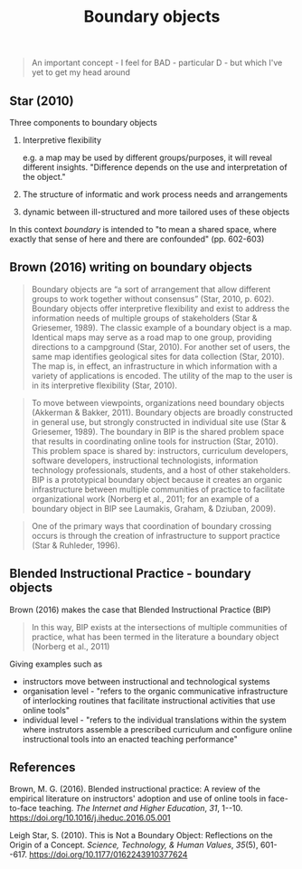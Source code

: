 ﻿---
backlinks:
- title: Distribution
  url: /sense/Distribution/distribution.html
tags: distribution, bricolage, concepts
title: Boundary objects
type: note
---
> An important concept - I feel for BAD - particular D - but which I've yet to get my head around

## Star (2010)

Three components to boundary objects

1. Interpretive flexibility

    e.g. a map may be used by different groups/purposes, it will reveal different insights. "Difference depends on the use and interpretation of the object."
2. The structure of informatic and work process needs and arrangements
3. dynamic between ill-structured and more tailored uses of these objects

In this context _boundary_ is intended to "to mean a shared space, where exactly that sense of here and there are confounded" (pp. 602-603)

## Brown (2016) writing on boundary objects

> Boundary objects are “a sort of arrangement that allow different groups to work together without consensus” (Star, 2010, p. 602). Boundary objects offer interpretive flexibility and exist to address the information needs of multiple groups of stakeholders (Star & Griesemer, 1989). The classic example of a boundary object is a map. Identical maps may serve as a road map to one group, providing directions to a campground (Star, 2010). For another set of users, the same map identifies geological sites for data collection (Star, 2010). The map is, in effect, an infrastructure in which information with a variety of applications is encoded. The utility of the map to the user is in its interpretive flexibility (Star, 2010).

> To move between viewpoints, organizations need boundary objects (Akkerman & Bakker, 2011). Boundary objects are broadly constructed in general use, but strongly constructed in individual site use (Star & Griesemer, 1989). The boundary in BIP is the shared problem space that results in coordinating online tools for instruction (Star, 2010). This problem space is shared by: instructors, curriculum developers, software developers, instructional technologists, information technology professionals, students, and a host of other stakeholders. BIP is a prototypical boundary object because it creates an organic infrastructure between multiple communities of practice to facilitate organizational work (Norberg et al., 2011; for an example of a boundary object in BIP see Laumakis, Graham, & Dziuban, 2009).

> One of the primary ways that coordination of boundary crossing occurs is through the creation of infrastructure to support practice (Star & Ruhleder, 1996).

## Blended Instructional Practice - boundary objects

Brown (2016) makes the case that Blended Instructional Practice (BIP) 

> In this way, BIP exists at the intersections of multiple communities of practice, what has been termed in the literature a boundary object (Norberg et al., 2011)

Giving examples such as

- instructors move between instructional and technological systems
- organisation level - "refers to the organic communicative infrastructure of interlocking routines that facilitate instructional activities that use online tools"
- individual level - "refers to the individual translations within the system where instrutors assemble a prescribed curriculum and configure online instructional tools into an enacted teaching performance"

## References

Brown, M. G. (2016). Blended instructional practice: A review of the empirical literature on instructors' adoption and use of online tools in face-to-face teaching. *The Internet and Higher Education*, *31*, 1--10\. <https://doi.org/10.1016/j.iheduc.2016.05.001>

Leigh Star, S. (2010). This is Not a Boundary Object: Reflections on the Origin of a Concept. *Science, Technology, & Human Values*, *35*(5), 601--617\. <https://doi.org/10.1177/0162243910377624>